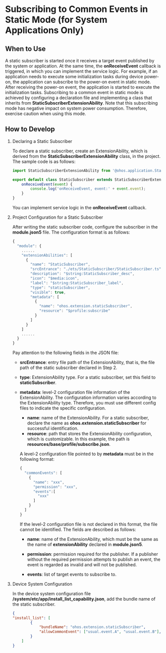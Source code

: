 # Subscribing to Common Events in Static Mode (for System Applications Only)

## When to Use

A static subscriber is started once it receives a target event published by the system or application. At the same time, the **onReceiveEvent** callback is triggered, in which you can implement the service logic. For example, if an application needs to execute some initialization tasks during device power-on, the application can subscribe to the power-on event in static mode. After receiving the power-on event, the application is started to execute the initialization tasks. Subscribing to a common event in static mode is achieved by configuring a declaration file and implementing a class that inherits from **StaticSubscriberExtensionAbility**. Note that this subscribing mode has negative impact on system power consumption. Therefore, exercise caution when using this mode.

## How to Develop

1. Declaring a Static Subscriber

   To declare a static subscriber, create an ExtensionAbility, which is derived from the **StaticSubscriberExtensionAbility** class, in the project. The sample code is as follows:

   ```ts
   import StaticSubscriberExtensionAbility from '@ohos.application.StaticSubscriberExtensionAbility'
   
   export default class StaticSubscriber extends StaticSubscriberExtensionAbility {
       onReceiveEvent(event) {
           console.log('onReceiveEvent, event:' + event.event);
       }
   }
   ```

   You can implement service logic in the **onReceiveEvent** callback.

   

2. Project Configuration for a Static Subscriber

   After writing the static subscriber code, configure the subscriber in the **module.json5** file. The configuration format is as follows:

   ```ts
   {
     "module": {
       ......
       "extensionAbilities": [
         {
           "name": "StaticSubscriber",
           "srcEntrance": "./ets/StaticSubscriber/StaticSubscriber.ts",
           "description": "$string:StaticSubscriber_desc",
           "icon": "$media:icon",
           "label": "$string:StaticSubscriber_label",
           "type": "staticSubscriber",
           "visible": true,
           "metadata": [
             {
               "name": "ohos.extension.staticSubscriber",
               "resource": "$profile:subscribe"
             }
           ]
         }
       ]
       ......
     }
   }
   ```

   Pay attention to the following fields in the JSON file:

   - **srcEntrance**: entry file path of the ExtensionAbility, that is, the file path of the static subscriber declared in Step 2.

   - **type**: ExtensionAbility type. For a static subscriber, set this field to **staticSubscriber**.

   - **metadata**: level-2 configuration file information of the ExtensionAbility. The configuration information varies according to the ExtensionAbility type. Therefore, you must use different config files to indicate the specific configuration.
        - **name**: name of the ExtensionAbility. For a static subscriber, declare the name as **ohos.extension.staticSubscriber** for successful identification.
        - **resource**: path that stores the ExtensionAbility configuration, which is customizable. In this example, the path is **resources/base/profile/subscribe.json**.

     A level-2 configuration file pointed to by **metadata** must be in the following format:

     ```ts
     {
       "commonEvents": [
         {
           "name": "xxx",
           "permission": "xxx",
           "events":[
             "xxx"
           ]
         }
       ]
     }
     ```

     If the level-2 configuration file is not declared in this format, the file cannot be identified. The fields are described as follows:

     - **name**: name of the ExtensionAbility, which must be the same as the name of **extensionAbility** declared in **module.json5**.

     - **permission**: permission required for the publisher. If a publisher without the required permission attempts to publish an event, the event is regarded as invalid and will not be published.

     - **events**: list of target events to subscribe to.

3. Device System Configuration

    In the device system configuration file **/system/etc/app/install_list_capability.json**, add the bundle name of the static subscriber.

    ```json
   {
    "install_list": [
            {
                "bundleName": "ohos.extension.staticSubscriber",
                "allowCommonEvent": ["usual.event.A", "usual.event.B"],
            }
        ]
    }
   ```

